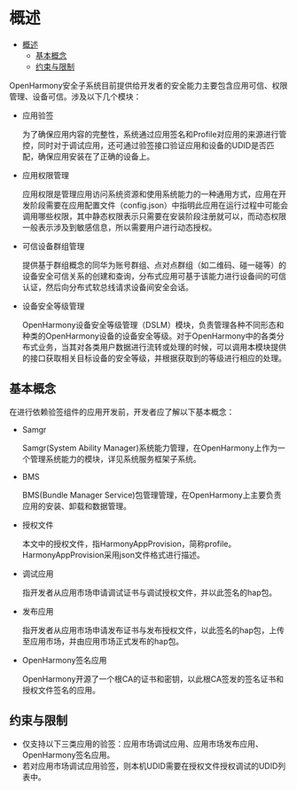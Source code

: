 # 概述<a name="ZH-CN_TOPIC_0000001058831526"></a>

- [概述<a name="ZH-CN_TOPIC_0000001058831526"></a>](#概述)
  - [基本概念<a name="section175012297491"></a>](#基本概念)
  - [约束与限制<a name="section2029921310472"></a>](#约束与限制)

OpenHarmony安全子系统目前提供给开发者的安全能力主要包含应用可信、权限管理、设备可信。涉及以下几个模块：

-   应用验签

    为了确保应用内容的完整性，系统通过应用签名和Profile对应用的来源进行管控，同时对于调试应用，还可通过验签接口验证应用和设备的UDID是否匹配，确保应用安装在了正确的设备上。

-   应用权限管理

    应用权限是管理应用访问系统资源和使用系统能力的一种通用方式，应用在开发阶段需要在应用配置文件（config.json）中指明此应用在运行过程中可能会调用哪些权限，其中静态权限表示只需要在安装阶段注册就可以，而动态权限一般表示涉及到敏感信息，所以需要用户进行动态授权。

-   可信设备群组管理

    提供基于群组概念的同华为账号群组、点对点群组（如二维码、碰一碰等）的设备安全可信关系的创建和查询，分布式应用可基于该能力进行设备间的可信认证，然后向分布式软总线请求设备间安全会话。

-   设备安全等级管理

    OpenHarmony设备安全等级管理（DSLM）模块，负责管理各种不同形态和种类的OpenHarmony设备的设备安全等级。对于OpenHarmony中的各类分布式业务，当其对各类用户数据进行流转或处理的时候，可以调用本模块提供的接口获取相关目标设备的安全等级，并根据获取到的等级进行相应的处理。


## 基本概念<a name="section175012297491"></a>

在进行依赖验签组件的应用开发前，开发者应了解以下基本概念：

-   Samgr

    Samgr\(System Ability Manager\)系统能力管理，在OpenHarmony上作为一个管理系统能力的模块，详见系统服务框架子系统。


-   BMS

    BMS\(Bundle Manager Service\)包管理管理，在OpenHarmony上主要负责应用的安装、卸载和数据管理。


-   授权文件

    本文中的授权文件，指HarmonyAppProvision，简称profile。HarmonyAppProvision采用json文件格式进行描述。


-   调试应用

    指开发者从应用市场申请调试证书与调试授权文件，并以此签名的hap包。


-   发布应用

    指开发者从应用市场申请发布证书与发布授权文件，以此签名的hap包，上传至应用市场，并由应用市场正式发布的hap包。


-   OpenHarmony签名应用

    OpenHarmony开源了一个根CA的证书和密钥，以此根CA签发的签名证书和授权文件签名的应用。


## 约束与限制<a name="section2029921310472"></a>

-   仅支持以下三类应用的验签：应用市场调试应用、应用市场发布应用、OpenHarmony签名应用。
-   若对应用市场调试应用验签，则本机UDID需要在授权文件授权调试的UDID列表中。

